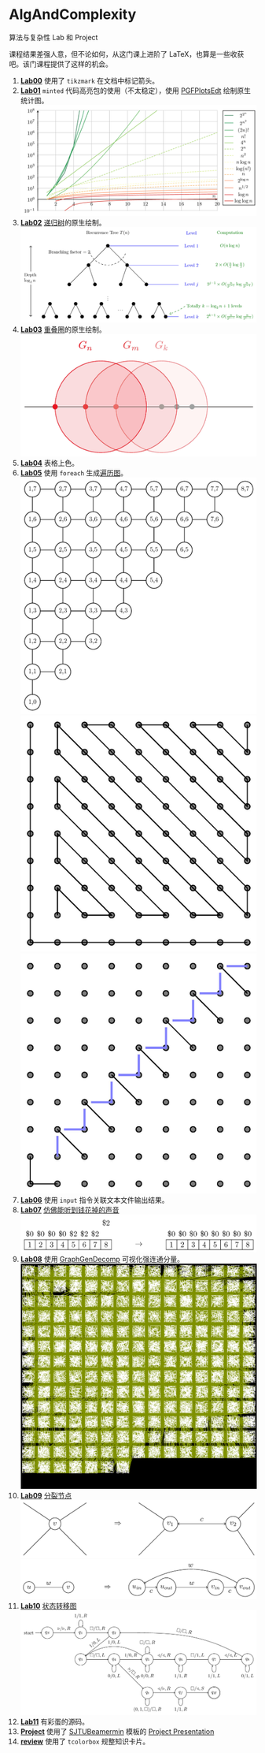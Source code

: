 # AlgAndComplexity

算法与复杂性 Lab 和 Project

课程结果差强人意，但不论如何，从这门课上进阶了 LaTeX，也算是一些收获吧。该门课程提供了这样的机会。

1. [**Lab00**](Lab00/Lab00.pdf) 使用了 `tikzmark` 在文档中标记箭头。
2. [**Lab01**](Lab01/Lab01.pdf) `minted` 代码高亮包的使用（不太稳定），使用 [PGFPlotsEdt](https://logcreative.github.io/PGFPlotsEdt/?lang=cn) 绘制原生统计图。![](Lab01/complexityClass.jpg)
3. [**Lab02**](Lab02/Lab02.pdf) [递归树](Lab02/img/Fig-RecurrenceTree.tex)的原生绘制。![](Lab02/img/Fig-RecurrenceTree.jpg)
4. [**Lab03**](Lab03/Lab03.pdf) [重叠圈](Lab03/img/twoover.tex)的原生绘制。![](lab03/img/twoover.jpg) 
5. [**Lab04**](Lab04/Lab04.pdf) 表格上色。
6. [**Lab05**](Lab05/Lab05.pdf) 使用 `foreach` 生成[遍历图](Lab05/img/tc.tex)。![](lab05/img/tc.jpg) ![](Lab05/img/OTW.tex.preview.jpg) ![](Lab05/img/OTWW.tex.preview.jpg)
7. [**Lab06**](Lab06/Lab06.pdf) 使用 `input` 指令关联文本文件输出结果。
8. [**Lab07**](Lab07/Lab07.pdf) [仿佛能听到钱花掉的声音](Lab07/img/p1.tex) ![](Lab07/img/p1.tex.preview.jpg)
9. [**Lab08**](Lab08/Lab08.pdf) 使用 [GraphGenDecomp](https://github.com/LogCreative/GraphGenDecomp) 可视化强连通分量。![](Lab08/img/ZilongLi3.png)
10. [**Lab09**](Lab09/Lab09.pdf) [分裂节点](Lab09/img/dirsplit.tex) ![](Lab09/IMG/dirsplit.tex.preview.jpg) ![](Lab09/img/undirsplit.tex.preview.jpg)
11. [**Lab10**](Lab10/Lab10.pdf) [状态转移图](Lab10/tmtd.tex) ![](Lab10/img/tmtd.tex.preview.jpg)
12. [**Lab11**](Lab11/Lab11.pdf) 有彩蛋的源码。
13. [**Project**](Project/beamer/beamer.pdf) 使用了 [SJTUBeamermin](https://github.com/LogCreative/SJTUBeamermin) 模板的 [Project Presentation](Project/beamer/beamer.tex)
14. [**review**](review/cheatsheet.pdf) 使用了 `tcolorbox` 规整知识卡片。